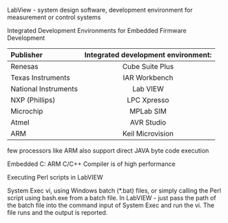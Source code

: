 LabView - system design software, 
development environment for measurement or control systems 

Integrated Development Environments for Embedded Firmware Development

| Publisher               | Integrated development environment:|
| :-----------------------|:----------------------------------:| 
| Renesas                 | Cube Suite Plus                    |
| Texas Instruments       | IAR Workbench                      |
| National Instruments	  | Lab VIEW                           |
| NXP (Phillips)	        | LPC Xpresso                        |
| Microchip	              | MPLab SIM                          |
| Atmel	                  | AVR Studio                         |
| ARM	                    | Keil Microvision                   |

few processors like ARM also support direct JAVA byte code execution

Embedded C: ARM C/C++ Compiler is of high performance 

Executing Perl scripts in LabVIEW

System Exec vi, using Windows batch (*.bat) files, or simply calling the Perl script using bash.exe from a batch file.
In LabVIEW - just pass the path of the batch file into the command input of System Exec and run the vi. The file runs and the output is reported.

